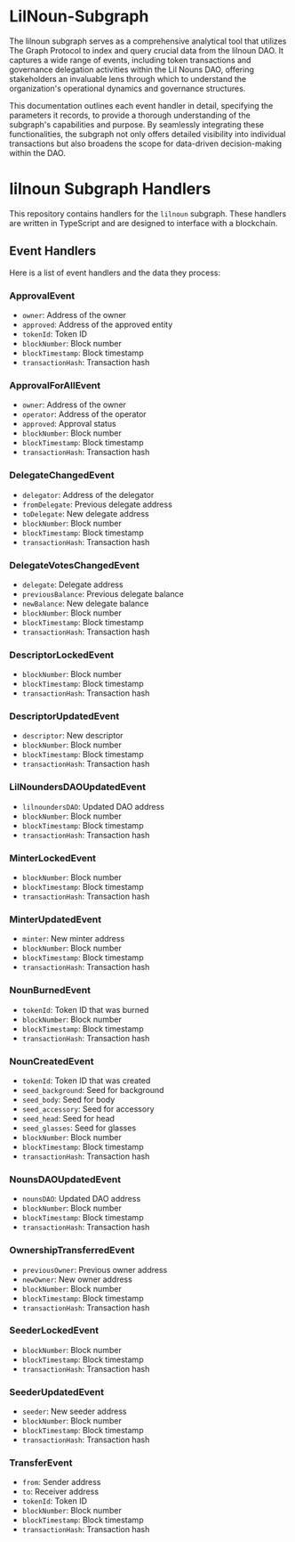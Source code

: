 # LilNoun-Subgraph

The lilnoun subgraph serves as a comprehensive analytical tool that utilizes The Graph Protocol to index and query crucial data from the lilnoun DAO. It captures a wide range of events, including token transactions and governance delegation activities within the Lil Nouns DAO, offering stakeholders an invaluable lens through which to understand the organization's operational dynamics and governance structures. 

This documentation outlines each event handler in detail, specifying the parameters it records, to provide a thorough understanding of the subgraph's capabilities and purpose. By seamlessly integrating these functionalities, the subgraph not only offers detailed visibility into individual transactions but also broadens the scope for data-driven decision-making within the DAO.

# lilnoun Subgraph Handlers

This repository contains handlers for the `lilnoun` subgraph. These handlers are written in TypeScript and are designed to interface with a blockchain.

## Event Handlers

Here is a list of event handlers and the data they process:

### ApprovalEvent

- `owner`: Address of the owner
- `approved`: Address of the approved entity
- `tokenId`: Token ID
- `blockNumber`: Block number
- `blockTimestamp`: Block timestamp
- `transactionHash`: Transaction hash

### ApprovalForAllEvent

- `owner`: Address of the owner
- `operator`: Address of the operator
- `approved`: Approval status
- `blockNumber`: Block number
- `blockTimestamp`: Block timestamp
- `transactionHash`: Transaction hash

### DelegateChangedEvent

- `delegator`: Address of the delegator
- `fromDelegate`: Previous delegate address
- `toDelegate`: New delegate address
- `blockNumber`: Block number
- `blockTimestamp`: Block timestamp
- `transactionHash`: Transaction hash

### DelegateVotesChangedEvent

- `delegate`: Delegate address
- `previousBalance`: Previous delegate balance
- `newBalance`: New delegate balance
- `blockNumber`: Block number
- `blockTimestamp`: Block timestamp
- `transactionHash`: Transaction hash

### DescriptorLockedEvent

- `blockNumber`: Block number
- `blockTimestamp`: Block timestamp
- `transactionHash`: Transaction hash

### DescriptorUpdatedEvent

- `descriptor`: New descriptor
- `blockNumber`: Block number
- `blockTimestamp`: Block timestamp
- `transactionHash`: Transaction hash

### LilNoundersDAOUpdatedEvent

- `lilnoundersDAO`: Updated DAO address
- `blockNumber`: Block number
- `blockTimestamp`: Block timestamp
- `transactionHash`: Transaction hash

### MinterLockedEvent

- `blockNumber`: Block number
- `blockTimestamp`: Block timestamp
- `transactionHash`: Transaction hash

### MinterUpdatedEvent

- `minter`: New minter address
- `blockNumber`: Block number
- `blockTimestamp`: Block timestamp
- `transactionHash`: Transaction hash

### NounBurnedEvent

- `tokenId`: Token ID that was burned
- `blockNumber`: Block number
- `blockTimestamp`: Block timestamp
- `transactionHash`: Transaction hash

### NounCreatedEvent

- `tokenId`: Token ID that was created
- `seed_background`: Seed for background
- `seed_body`: Seed for body
- `seed_accessory`: Seed for accessory
- `seed_head`: Seed for head
- `seed_glasses`: Seed for glasses
- `blockNumber`: Block number
- `blockTimestamp`: Block timestamp
- `transactionHash`: Transaction hash

### NounsDAOUpdatedEvent

- `nounsDAO`: Updated DAO address
- `blockNumber`: Block number
- `blockTimestamp`: Block timestamp
- `transactionHash`: Transaction hash

### OwnershipTransferredEvent

- `previousOwner`: Previous owner address
- `newOwner`: New owner address
- `blockNumber`: Block number
- `blockTimestamp`: Block timestamp
- `transactionHash`: Transaction hash

### SeederLockedEvent

- `blockNumber`: Block number
- `blockTimestamp`: Block timestamp
- `transactionHash`: Transaction hash

### SeederUpdatedEvent

- `seeder`: New seeder address
- `blockNumber`: Block number
- `blockTimestamp`: Block timestamp
- `transactionHash`: Transaction hash

### TransferEvent

- `from`: Sender address
- `to`: Receiver address
- `tokenId`: Token ID
- `blockNumber`: Block number
- `blockTimestamp`: Block timestamp
- `transactionHash`: Transaction hash
